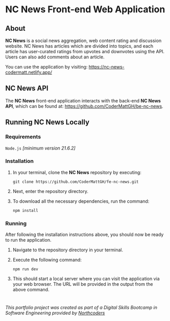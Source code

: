 # NC News Front-end Web Application

## About

**NC News** is a social news aggregation, web content rating and discussion website. NC News has articles which are divided into topics, and each article has user-curated ratings from upvotes and downvotes using the API. Users can also add comments about an article.

You can use the application by visiting: https://nc-news-codermatt.netlify.app/

## NC News API

The **NC News** front-end application interacts with the back-end **NC News API**, which can be
found at: https://github.com/CoderMattGH/be-nc-news.

## Running NC News Locally

### Requirements

`Node.js` *[minimum version 21.6.2]*

### Installation

1. In your terminal, clone the **NC News** repository by executing:
  
    `git clone https://github.com/CoderMattGH/fe-nc-news.git`

2. Next, enter the repository directory.

3. To download all the necessary dependencies, run the command:
    
    `npm install`

### Running

After following the installation instructions above, you should now be ready to run the application.

1. Navigate to the repository directory in your terminal.

2. Execute the following command:

    `npm run dev`

3. This should start a local server where you can visit the application via your web browser. 
The URL will be provided in the output from the above command.

#

*This portfolio project was created as part of a Digital Skills Bootcamp in Software Engineering provided by [Northcoders](https://northcoders.com/)*